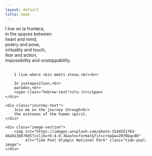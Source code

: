 ```yaml
---
layout: default
title: Home
---
```


<div class="hero-section fade-in">
    <div class="hero-text">
        I live on la frontera,<br>
        in the spaces between<br>
        heart and mind,<br>
        poetry and pose,<br>
        virtuality and touch,<br>
        fear and action,<br>
        impossibility and unstoppability.<br><br>
        
        I live where skin meets stone.<br><br>
        
        In juxtaposition,<br>
        paradox,<br>
        <span class="hebrew-text">תקון עולם</span>
    </div>
    
    <div class="journey-text">
        Join me on the journey through<br>
        the ecotones of the human spirit.
    </div>
    
    <div class="image-section">
        <img src="https://images.unsplash.com/photo-1544551763-46a013bb70d5?ixlib=rb-4.0.3&auto=format&fit=crop&w=2070&q=80" 
             alt="Tide Pool Olympic National Park" class="tide-pool-image">
    </div>
</div>
